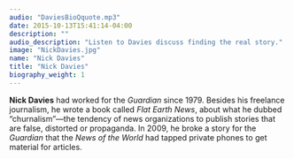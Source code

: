 ```yaml
---
audio: "DaviesBioQquote.mp3"
date: 2015-10-13T15:41:14-04:00
description: ""
audio_description: "Listen to Davies discuss finding the real story."
image: "NickDavies.jpg"
name: "Nick Davies"
title: "Nick Davies" 
biography_weight: 1
---
```


**Nick Davies** had worked for the *Guardian* since 1979. Besides his 
freelance journalism, he wrote a book called *Flat Earth News*, about what 
he dubbed &ldquo;churnalism&rdquo;&mdash;the tendency of news organizations to publish 
stories that are false, distorted or propaganda. In 2009, he broke a story for the 
*Guardian* that the *News of the World* had tapped private phones 
to get material for articles.
